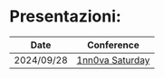 # Presentazioni:

| Date     | Conference      |
| ------------- | ------------- |
|    2024/09/28   | [1nn0va Saturday](https://github.com/andreatosato/Presentations/blob/main/2024/09/28/1nn0va%20Saturday%202024%20-%20NET%20Aspire.pptx) |